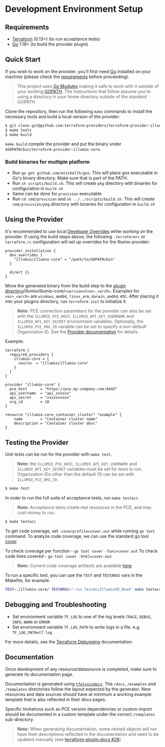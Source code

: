 # Development Environment Setup

## Requirements

- [Terraform](https://www.terraform.io/downloads.html) (0.13+) (to run acceptance tests)
- [Go](https://golang.org/doc/install) 1.18+ (to build the provider plugin)

## Quick Start

If you wish to work on the provider, you'll first need [Go](http://www.golang.org) installed on your machine (please check the [requirements](#requirements) before proceeding).

> This project uses [Go Modules](https://blog.golang.org/using-go-modules) making it safe to work with it outside of your existing [GOPATH](http://golang.org/doc/code.html#GOPATH). The instructions that follow assume you're using a directory in your home directory outside of the standard GOPATH  

Clone the repository, then run the following `make` commands to install the necessary tools and build a local version of the provider:  

```sh
$ git clone git@github.com:terraform-providers/terraform-provider-illumio-core
$ make tools
$ make build
```

`make build` compile the provider and put the binary under `$GOPATH/bin/terraform-provider-illumio-core`.

### Build binaries for multiple platform

- Run `go get github.com/mitchellh/gox`. This will place gox executable in Go's binary directory. Make sure that is part of the PATH.
- Run `sh scripts/build.sh`. This will create `pkg` directory with binaries for configuration in `build.sh`
- Same can be done for `provision` executable
- Run `cd cmd/provision` and  `sh ../../scripts/build.sh`. This will create `cmd/provision/pkg` directory with binaries for configuration in `build.sh`

## Using the Provider

It's recommended to use local [Developer Overrides](https://www.terraform.io/cli/config/config-file#development-overrides-for-provider-developers) while working on the provider. If using the build steps above, the following `.terraformrc` or `terraform.rc` configuration will set up overrides for the Illumio provider:  

```hcl
provider_installation {
  dev_overrides {
    "illumio/illumio-core" = "/path/to/GOPATH/bin"
  }

  direct {}
}
```

Move the generated binary from the build step to the [plugin directory](https://www.terraform.io/docs/cli/config/config-file.html#implied-local-mirror-directories)/illumio/illumio-core/`<version>`/`<os>_<arch>`. Examples for `<os>_<arch>` are `windows_amd64`, `linux_arm`, `darwin_amd64`, etc. After placing it into your plugins directory, run `terraform init` to initialize it.  

> **Note:** PCE connection parameters for the provider can also be set with the `ILLUMIO_PCE_HOST`, `ILLUMIO_API_KEY_USERNAME` and `ILLUMIO_API_KEY_SECRET` environment variables. Optionally, the `ILLUMIO_PCE_ORG_ID` variable can be set to specify a non-default Organization ID. See the [Provider documentation](https://registry.terraform.io/providers/illumio/illumio-core/latest/docs) for details.  

Example:

```hcl
terraform {
  required_providers {
    illumio-core = {
      source  = "illumio/illumio-core"
    }
  }
}

provider "illumio-core" {
  pce_host      = "https://pce.my-company.com:8443"
  api_username  = "api_xxxxxx"
  api_secret    = "xxxxxxxxxx"
  org_id        = 10
}

resource "illumio-core_container_cluster" "example" {
    name        = "Container cluster name"
    description = "Container cluster desc"
}
```

## Testing the Provider

Unit tests can be run for the provider with `make test`.  

> **Note:** the `ILLUMIO_PCE_HOST`, `ILLUMIO_API_KEY_USERNAME` and `ILLUMIO_API_KEY_SECRET` variables must be set for tests to run. Organization IDs other than the default (1) can be set with `ILLUMIO_PCE_ORG_ID`.  

```sh
$ make test
```

In order to run the full suite of acceptance tests, run `make testacc`.  

> **Note:** Acceptance tests create real resources in the PCE, and may cost money to run.  

```sh
$ make testacc
```

To get code coverage, set `-coverprofile=cover.out` while running `go test` command.
To analyze code coverage, we can use the standard go tool [cover](https://golang.org/cmd/cover/).

To check coverage per function - `go tool cover -func=cover.out`
To check code lines covered - `go tool cover -html=cover.out`

> **Note:** Current code coverage artifacts are available [here](.code-coverage/)

To run a specific test, you can use the `TEST` and `TESTARGS` vars in the Makefile, for example:

```sh
TEST=./illumio-core/ TESTARGS="-run TestAccIllumioSR_Read" make testacc
```

## Debugging and Troubleshooting  

- Set environment variable `TF_LOG` to one of the log levels `TRACE`, `DEBUG`, `INFO`, `WARN` or `ERROR`
- Set environment variable `TF_LOG_PATH` to write logs in a file. e.g. `TF_LOG_PATH=tf.log`

For more details, see the [Terraform Debugging](https://www.terraform.io/docs/internals/debugging.html) documentation.  

## Documentation  

Once development of any resource/datasource is completed, make sure to generate its documentation page.  

Documentation is generated using [`tfplugindocs`](https://github.com/hashicorp/terraform-plugin-docs). The `/docs`, `/examples` and `/templates` directories follow the layout expected by the generator. New resources and data sources should have at minimum a working example template that is also reflected in their docs pages.  

Specific limitations such as PCE version dependencies or custom import should be documented in a custom template under the correct `/templates` sub-directory.  

> **Note:** When generating documentation, some nested objects will not have their descriptions reflected in the documentation and need to be updated manually (see [terraform-plugin-docs #28](https://github.com/hashicorp/terraform-plugin-docs/issues/28)).
